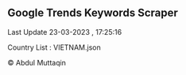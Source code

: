 

## Google Trends Keywords Scraper 
 
Last Update 23-03-2023 , 17:25:16

Country List :
VIETNAM.json



© Abdul Muttaqin 
